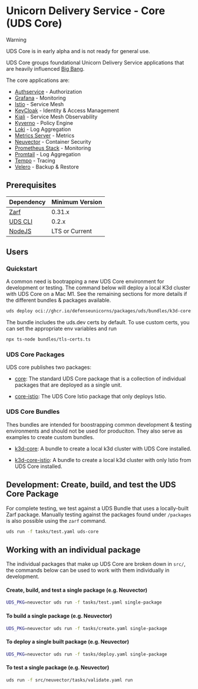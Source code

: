 # Unicorn Delivery Service - Core (UDS Core)

> [!WARNING]  
> UDS Core is in early alpha and is not ready for general use.

UDS Core groups foundational Unicorn Delivery Service applications that are heavily influenced [Big Bang](https://repo1.dso.mil/big-bang/bigbang).

The core applications are:

- [Authservice](./src/authservice/README.md) - Authorization
- [Grafana](./src/grafana/README.md) - Monitoring
- [Istio](./src/istio/README.md) - Service Mesh
- [KeyCloak](./src/keycloak/README.md) - Identity & Access Management
- [Kiali](./src/kiali/README.md) - Service Mesh Observability
- [Kyverno](./src/kyverno/README.md) - Policy Engine
- [Loki](./src/loki/README.md) - Log Aggregation
- [Metrics Server](./src/metrics-server/README.md) - Metrics
- [Neuvector](./src/neuvector/README.md) - Container Security
- [Prometheus Stack](./src/prometheus-stack/README.md) - Monitoring
- [Promtail](./src/promtail/README.md) - Log Aggregation
- [Tempo](./src/tempo/README.md) - Tracing
- [Velero](./src/velero/README.md) - Backup & Restore

## Prerequisites

<!-- table -->

| Dependency                                                     | Minimum Version |
| -------------------------------------------------------------- | --------------- |
| [Zarf](https://github.com/defenseunicorns/zarf/releases)       | 0.31.x          |
| [UDS CLI](https://github.com/defenseunicorns/uds-cli/releases) | 0.2.x           |
| [NodeJS](https://nodejs.org/en/download/)                      | LTS or Current  |

<!-- endtable -->

## Users

### Quickstart

A common need is bootrapping a new UDS Core environment for development or testing. The command below will deploy a local K3d cluster with UDS Core on a Mac M1. See the remaining sections for more details if the different bundles & packages available.

```bash
uds deploy oci://ghcr.io/defenseunicorns/packages/uds/bundles/k3d-core:0.1.3-arm64
```

The bundle includes the uds.dev certs by default. To use custom certs, you can set the appropriate env variables and run

```bash
npx ts-node bundles/tls-certs.ts
```

### UDS Core Packages

UDS core publishes two packages:

- [core](./packages/standard/README.md): The standard UDS Core package that is a collection of individual packages that are deployed as a single unit.

- [core-istio](./packages/istio/README.md): The UDS Core Istio package that only deploys Istio.

### UDS Core Bundles

Thes bundles are intended for boostrapping common development & testing environments and should not be used for produciton. They also serve as examples to create custom bundles.

- [k3d-core](./bundles/k3d-core/README.md): A bundle to create a local k3d cluster with UDS Core installed.

- [k3d-core-istio](./bundles/k3d-core-istio/README.md): A bundle to create a local k3d cluster with only Istio from UDS Core installed.

## Development: Create, build, and test the UDS Core Package

For complete testing, we test against a UDS Bundle that uses a locally-built Zarf package. Manually testing against the packages found under `/packages` is also possible using the `zarf` command.

```bash
uds run -f tasks/test.yaml uds-core
```

## Working with an individual package

The individual packages that make up UDS Core are broken down in `src/`, the commands below can be used to work with them individually in development.

#### Create, build, and test a single package (e.g. Neuvector)

```bash
UDS_PKG=neuvector uds run -f tasks/test.yaml single-package
```

#### To build a single package (e.g. Neuvector)

```bash
UDS_PKG=neuvector uds run -f tasks/create.yaml single-package
```

#### To deploy a single built package (e.g. Neuvector)

```bash
UDS_PKG=neuvector uds run -f tasks/deploy.yaml single-package
```

#### To test a single package (e.g. Neuvector)

```bash
uds run -f src/neuvector/tasks/validate.yaml run
```
